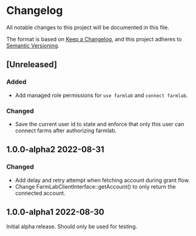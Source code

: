 # Changelog

All notable changes to this project will be documented in this file.

The format is based on [Keep a Changelog](https://keepachangelog.com/en/1.0.0/),
and this project adheres to [Semantic Versioning](https://semver.org/spec/v2.0.0.html).

## [Unreleased]

### Added

- Add managed role permissions for `use farmlab` and `connect farmlab`.

### Changed

- Save the current user id to state and enforce that only this user can connect farms after authorizing farmlab.

## 1.0.0-alpha2 2022-08-31

### Changed

- Add delay and retry attempt when fetching account during grant flow.
- Change FarmLabClientInterface::getAccount() to only return the connected account.

## 1.0.0-alpha1 2022-08-30

Initial alpha release. Should only be used for testing.
